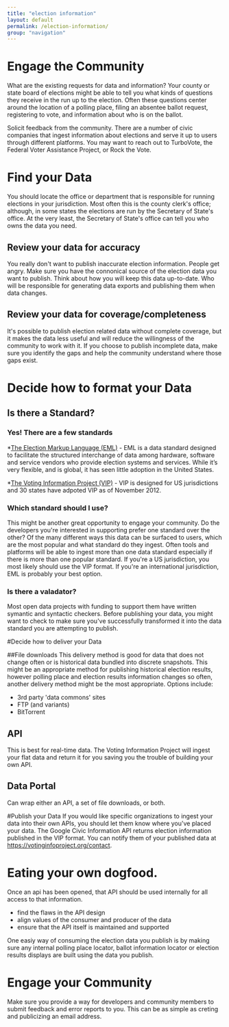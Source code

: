 ```yaml
---
title: "election information"
layout: default
permalink: /election-information/
group: "navigation"
---
```


# Engage the Community  

What are the existing requests for data and information?
Your county or state board of elections might be able to tell you what kinds of questions they receive in the run up to the election.  Often these questions center around the location of a polling place, filing an absentee ballot request, registering to vote, and information about who is on the ballot.

Solicit feedback from the community.
There are a number of civic companies that ingest information about elections and serve it up to users through different platforms.  You may want to reach out to TurboVote, the Federal Voter Assistance Project, or Rock the Vote.

# Find your Data
You should locate the office or department that is responsible for running elections in your jurisdiction. Most often this is the county clerk's office; although, in some states the elections are run by the Secretary of State's office. At the very least, the Secretary of State's office can tell you who owns the data you need. 
## Review your data for accuracy
You really don't want to publish inaccurate election information.  People get angry.  Make sure you have the connonical source of the election data you want to publish.  Think about how you will keep this data up-to-date.  Who will be responsible for generating data exports and publishing them when data changes.  
## Review your data for coverage/completeness
It's possible to publish election related data without complete coverage, but it makes the data less useful and will reduce the willingness of the community to work with it.  If you choose to publish incomplete data, make sure you identify the gaps and help the community understand where those gaps exist.
  
# Decide how to format your Data
## Is there a Standard?
### Yes! There are a few standards
*[The Election Markup Language (EML)](https://www.oasis-open.org/committees/tc_home.php?wg_abbrev=election) - EML is a data standard designed to facilitate the structured interchange of data among hardware, software and service vendors who provide election systems and services.  While it’s very flexible, and is global, it has seen little adoption in the United States. 

*[The Voting Information Project (VIP)](https://votinginfoproject.org/) - VIP is designed for US jurisdictions and 30 states have adpoted VIP as of November 2012.  
### Which standard should I use?
This might be another great opportunity to engage your community.  Do the developers you're interested in supporting prefer one standard over the other?  Of the many different ways this data can be surfaced to users, which are the most popular and what standard do they ingest.  Often tools and platforms will be able to ingest more than one data standard especially if there is more than one popular standard.  If you're a US jurisdiction, you most likely should use the VIP format.  If you're an international jurisdiction, EML is probably your best option.
### Is there a valadator?
Most open data projects with funding to support them have written symantic and syntactic checkers.  Before publishing your data, you might want to check to make sure you've successfully transformed it into the data standard you are attempting to publish.

#Decide how to deliver your Data

##File downloads
 This delivery method is good for data that does not change often or is historical data bundled into discrete snapshots. This might be an appropriate method for publishing historical election results, however polling place and election results information changes so often, another delivery method might be the most appropriate. Options include:  
 * 3rd party 'data commons' sites
 * FTP (and variants)
 * BitTorrent

## API
 This is best for real-time data.  The Voting Information Project will ingest your flat data and return it for you saving you the trouble of building your own API.

## Data Portal
 Can wrap either an API, a set of file downloads, or both.

#Publish your Data
If you would like specific organizations to ingest your data into their own APIs, you should let them know where you've placed your data.  The Google Civic Information API returns election information published in the VIP format.  You can notify them of your published data at https://votinginfoproject.org/contact.

# Eating your own dogfood.

Once an api has been opened, that API should be used internally for all access to that information. 

* find the flaws in the API design
* align values of the consumer and producer of the data
* ensure that the API itself is maintained and supported

One easiy way of consuming the election data you publish is by making sure any internal polling place locator, ballot information locator or election results displays are built using the data you publish.

# Engage your Community
Make sure you provide a way for developers and community members to submit feedback and error reports to you.  This can be as simple as creting and publicizing an email address.
